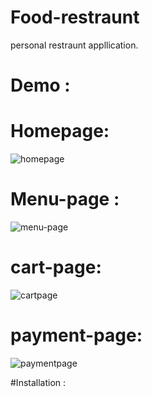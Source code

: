 # Food-restraunt
personal restraunt appllication.
# Demo :
  # Homepage:
  ![homepage](https://github.com/user-attachments/assets/733479ce-c863-4ec1-bcc2-32cf0e9cd686)
  # Menu-page :
  ![menu-page](https://github.com/user-attachments/assets/5d6d7596-ae5f-4faf-82c3-04305335872d)
  # cart-page:
  ![cartpage](https://github.com/user-attachments/assets/926664ac-3de5-4417-bcad-cc6e1769e9e5)
  # payment-page:
  ![paymentpage](https://github.com/user-attachments/assets/eef0656f-01f0-43a7-ab8d-7ef6338a55d2)

  #Installation :
